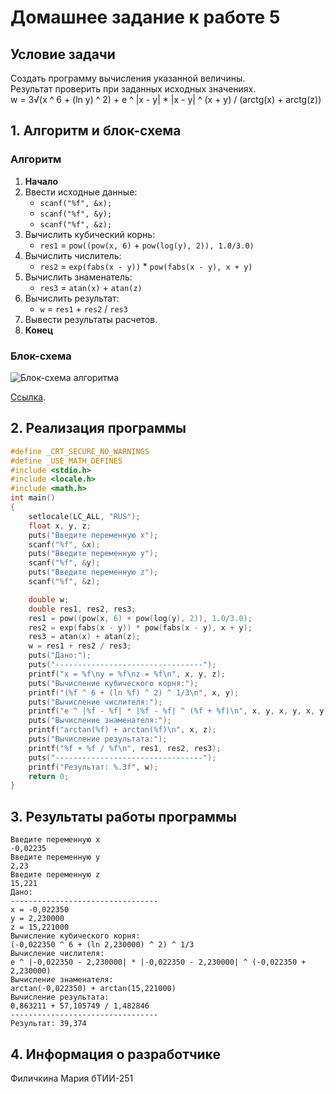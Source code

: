 # Домашнее задание к работе 5

## Условие задачи
Создать программу вычисления указанной величины.\
Результат проверить при заданных исходных значениях.\
w = 3√(x ^ 6 + (ln y) ^ 2) + e ^ |x - y| * |x - y| ^ (x + y) / (arctg(x) + arctg(z))
## 1. Алгоритм и блок-схема

### Алгоритм
1. **Начало**
2. Ввести исходные данные:
   - `scanf("%f", &x);`
   - `scanf("%f", &y);`
   - `scanf("%f", &z);`
3. Вычислить кубический корнь:
   - `res1` = `pow((pow(x, 6)` + `pow(log(y), 2)), 1.0/3.0)`
4. Вычислить числитель:
   - `res2` = `exp(fabs(x - y))` * `pow(fabs(x - y), x + y)`
5. Вычислить знаменатель:
   - `res3` = `atan(x)` + `atan(z)`
6. Вычислить результат:
   - `w` = `res1` + `res2` / `res3`
7. Вывести результаты расчетов.
8. **Конец**

### Блок-схема
![Блок-схема алгоритма]() 

 [Ссылка]().


## 2. Реализация программы
```C
#define _CRT_SECURE_NO_WARNINGS
#define _USE_MATH_DEFINES
#include <stdio.h>
#include <locale.h>
#include <math.h>
int main()
{
	setlocale(LC_ALL, "RUS");
	float x, y, z;
	puts("Введите переменную x");
	scanf("%f", &x);
	puts("Введите переменную y");
	scanf("%f", &y);
	puts("Введите переменную z");
	scanf("%f", &z);

	double w;
	double res1, res2, res3;
	res1 = pow((pow(x, 6) + pow(log(y), 2)), 1.0/3.0);
	res2 = exp(fabs(x - y)) * pow(fabs(x - y), x + y);
	res3 = atan(x) + atan(z);
	w = res1 + res2 / res3;
	puts("Дано:");
	puts("---------------------------------");
	printf("x = %f\ny = %f\nz = %f\n", x, y, z);
	puts("Вычисление кубического корня:");
	printf("(%f ^ 6 + (ln %f) ^ 2) ^ 1/3\n", x, y);
	puts("Вычисление числителя:");
	printf("e ^ |%f - %f| * |%f - %f| ^ (%f + %f)\n", x, y, x, y, x, y);
	puts("Вычисление знаменателя:");
	printf("arctan(%f) + arctan(%f)\n", x, z);
	puts("Вычисление результата:");
	printf("%f + %f / %f\n", res1, res2, res3);
	puts("---------------------------------");
	printf("Результат: %.3f", w);
	return 0;
}
```

## 3. Результаты работы программы
```
Введите переменную x
-0,02235
Введите переменную y
2,23
Введите переменную z
15,221
Дано:
---------------------------------
x = -0,022350
y = 2,230000
z = 15,221000
Вычисление кубического корня:
(-0,022350 ^ 6 + (ln 2,230000) ^ 2) ^ 1/3
Вычисление числителя:
e ^ |-0,022350 - 2,230000| * |-0,022350 - 2,230000| ^ (-0,022350 + 2,230000)
Вычисление знаменателя:
arctan(-0,022350) + arctan(15,221000)
Вычисление результата:
0,863211 + 57,105749 / 1,482846
---------------------------------
Результат: 39,374
```
## 4. Информация о разработчике

Филичкина Мария бТИИ-251
